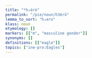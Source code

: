 ```yaml
---
title: "*h₃érō"
permalink: "/pie/noun/h3érō"
lemma_to_sort: "h₃ero"
klass: noun
etymology: []
markers: [["m", "masculine gender"]]
synonyms: []
definitions: [["eagle"]]
topics: ["ine-pro:Eagles"]
---
```


